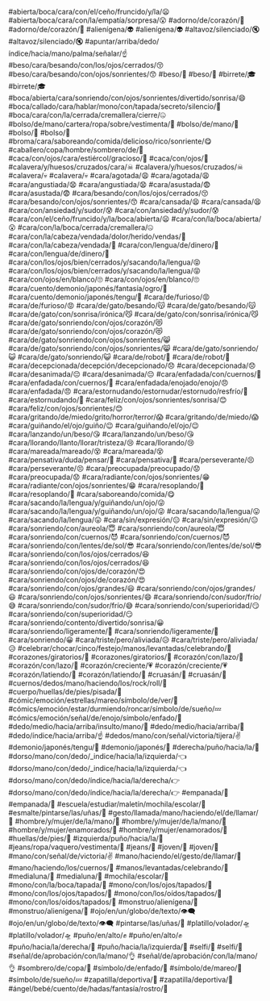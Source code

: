 
#abierta/boca/cara/con/el/ceño/fruncido/y/la/😦
#abierta/boca/cara/con/la/empatía/sorpresa/😮
#adorno/de/corazón/💟
#adorno/de/corazón/💟
#alienígena/👽
#alienígena/👽
#altavoz/silenciado/🔇
#altavoz/silenciado/🔇
#apuntar/arriba/dedo/índice/hacia/mano/palma/señalar/☝
#beso/cara/besando/con/los/ojos/cerrados/😚
#beso/cara/besando/con/ojos/sonrientes/😙
#beso/💏
#beso/💏
#birrete/🎓
#birrete/🎓
#boca/abierta/cara/sonriendo/con/ojos/sonrientes/divertido/sonrisa/😄
#boca/callado/cara/hablar/mono/con/tapada/secreto/silencio/🙊
#boca/cara/con/la/cerrada/cremallera/cierre/🤐
#bolso/de/mano/cartera/ropa/sobre/vestimenta/👝
#bolso/de/mano/👝
#bolso/👜
#bolso/👜
#broma/cara/saboreando/comida/delicioso/rico/sonriente/😋
#caballero/copa/hombre/sombrero/de/🎩
#caca/con/ojos/cara/estiércol/gracioso/💩
#caca/con/ojos/💩
#calavera/y/huesos/cruzados/cara/☠
#calavera/y/huesos/cruzados/☠
#calavera/💀
#calavera/💀
#cara/agotada/😩
#cara/agotada/😩
#cara/angustiada/😧
#cara/angustiada/😧
#cara/asustada/😨
#cara/asustada/😨
#cara/besando/con/los/ojos/cerrados/😚
#cara/besando/con/ojos/sonrientes/😙
#cara/cansada/😫
#cara/cansada/😫
#cara/con/ansiedad/y/sudor/😰
#cara/con/ansiedad/y/sudor/😰
#cara/con/el/ceño/fruncido/y/la/boca/abierta/😦
#cara/con/la/boca/abierta/😮
#cara/con/la/boca/cerrada/cremallera/🤐
#cara/con/la/cabeza/vendada/dolor/herido/vendas/🤕
#cara/con/la/cabeza/vendada/🤕
#cara/con/lengua/de/dinero/🤑
#cara/con/lengua/de/dinero/🤑
#cara/con/los/ojos/bien/cerrados/y/sacando/la/lengua/😝
#cara/con/los/ojos/bien/cerrados/y/sacando/la/lengua/😝
#cara/con/ojos/en/blanco/🙄
#cara/con/ojos/en/blanco/🙄
#cara/cuento/demonio/japonés/fantasía/ogro/👹
#cara/cuento/demonio/japonés/tengu/👺
#cara/de/furioso/😡
#cara/de/furioso/😡
#cara/de/gato/besando/😽
#cara/de/gato/besando/😽
#cara/de/gato/con/sonrisa/irónica/😼
#cara/de/gato/con/sonrisa/irónica/😼
#cara/de/gato/sonriendo/con/ojos/corazón/😻
#cara/de/gato/sonriendo/con/ojos/corazón/😻
#cara/de/gato/sonriendo/con/ojos/sonrientes/😸
#cara/de/gato/sonriendo/con/ojos/sonrientes/😸
#cara/de/gato/sonriendo/😺
#cara/de/gato/sonriendo/😺
#cara/de/robot/🤖
#cara/de/robot/🤖
#cara/decepcionada/decepción/decepcionado/😞
#cara/decepcionada/😞
#cara/desanimada/😔
#cara/desanimada/😔
#cara/enfadada/con/cuernos/👿
#cara/enfadada/con/cuernos/👿
#cara/enfadada/enojado/enojo/😠
#cara/enfadada/😠
#cara/estornudando/estornudar/estornudo/resfrío/🤧
#cara/estornudando/🤧
#cara/feliz/con/ojos/sonrientes/sonrisa/😊
#cara/feliz/con/ojos/sonrientes/😊
#cara/gritando/de/miedo/grito/horror/terror/😱
#cara/gritando/de/miedo/😱
#cara/guiñando/el/ojo/guiño/😉
#cara/guiñando/el/ojo/😉
#cara/lanzando/un/beso/😘
#cara/lanzando/un/beso/😘
#cara/llorando/llanto/llorar/tristeza/😢
#cara/llorando/😢
#cara/mareada/mareado/😵
#cara/mareada/😵
#cara/pensativa/duda/pensar/🤔
#cara/pensativa/🤔
#cara/perseverante/😣
#cara/perseverante/😣
#cara/preocupada/preocupado/😟
#cara/preocupada/😟
#cara/radiante/con/ojos/sonrientes/😁
#cara/radiante/con/ojos/sonrientes/😁
#cara/resoplando/😤
#cara/resoplando/😤
#cara/saboreando/comida/😋
#cara/sacando/la/lengua/y/guiñando/un/ojo/😜
#cara/sacando/la/lengua/y/guiñando/un/ojo/😜
#cara/sacando/la/lengua/😛
#cara/sacando/la/lengua/😛
#cara/sin/expresión/😑
#cara/sin/expresión/😑
#cara/sonriendo/con/aureola/😇
#cara/sonriendo/con/aureola/😇
#cara/sonriendo/con/cuernos/😈
#cara/sonriendo/con/cuernos/😈
#cara/sonriendo/con/lentes/de/sol/😎
#cara/sonriendo/con/lentes/de/sol/😎
#cara/sonriendo/con/los/ojos/cerrados/😆
#cara/sonriendo/con/los/ojos/cerrados/😆
#cara/sonriendo/con/ojos/de/corazón/😍
#cara/sonriendo/con/ojos/de/corazón/😍
#cara/sonriendo/con/ojos/grandes/😃
#cara/sonriendo/con/ojos/grandes/😃
#cara/sonriendo/con/ojos/sonrientes/😄
#cara/sonriendo/con/sudor/frío/😅
#cara/sonriendo/con/sudor/frío/😅
#cara/sonriendo/con/superioridad/😏
#cara/sonriendo/con/superioridad/😏
#cara/sonriendo/contento/divertido/sonrisa/😀
#cara/sonriendo/ligeramente/🙂
#cara/sonriendo/ligeramente/🙂
#cara/sonriendo/😀
#cara/triste/pero/aliviada/😥
#cara/triste/pero/aliviada/😥
#celebrar/chocar/cinco/festejo/manos/levantadas/celebrando/🙌
#corazones/giratorios/💞
#corazones/giratorios/💞
#corazón/con/lazo/💝
#corazón/con/lazo/💝
#corazón/creciente/💗
#corazón/creciente/💗
#corazón/latiendo/💓
#corazón/latiendo/💓
#cruasán/🌙
#cruasán/🌙
#cuernos/dedos/mano/haciendo/los/rock/roll/🤘
#cuerpo/huellas/de/pies/pisada/👣
#cómic/emoción/estrellas/mareo/símbolo/de/ver/💫
#cómics/emoción/estar/durmiendo/roncar/símbolo/de/sueño/💤
#cómics/emoción/señal/de/enojo/símbolo/enfado/💢
#dedo/medio/hacia/arriba/insulto/mano/🖕
#dedo/medio/hacia/arriba/🖕
#dedo/índice/hacia/arriba/☝
#dedos/mano/con/señal/victoria/tijera/✌
#demonio/japonés/tengu/👺
#demonio/japonés/👹
#derecha/puño/hacia/la/🤜
#dorso/mano/con/dedo/_indice/hacia/la/izquierda/👈
#dorso/mano/con/dedo/_indice/hacia/la/izquierda/👈
#dorso/mano/con/dedo/índice/hacia/la/derecha/👉
#dorso/mano/con/dedo/índice/hacia/la/derecha/👉
#empanada/🥟
#empanada/🥟
#escuela/estudiar/maletín/mochila/escolar/🎒
#esmalte/pintarse/las/uñas/💅
#gesto/llamada/mano/haciendo/el/de/llamar/🤙
#hombre/y/mujer/de/la/mano/👫
#hombre/y/mujer/de/la/mano/👫
#hombre/y/mujer/enamorados/💑
#hombre/y/mujer/enamorados/💑
#huellas/de/pies/👣
#izquierda/puño/hacia/la/🤛
#jeans/ropa/vaquero/vestimenta/👖
#jeans/👖
#joven/🧒
#joven/🧒
#mano/con/señal/de/victoria/✌
#mano/haciendo/el/gesto/de/llamar/🤙
#mano/haciendo/los/cuernos/🤘
#manos/levantadas/celebrando/🙌
#medialuna/🥐
#medialuna/🥐
#mochila/escolar/🎒
#mono/con/la/boca/tapada/🙊
#mono/con/los/ojos/tapados/🙈
#mono/con/los/ojos/tapados/🙈
#mono/con/los/oídos/tapados/🙉
#mono/con/los/oídos/tapados/🙉
#monstruo/alienígena/👾
#monstruo/alienígena/👾
#ojo/en/un/globo/de/texto/👁‍🗨
#ojo/en/un/globo/de/texto/👁‍🗨
#pintarse/las/uñas/💅
#platillo/volador/🛸
#platillo/volador/🛸
#puño/en/alto/✊
#puño/en/alto/✊
#puño/hacia/la/derecha/🤜
#puño/hacia/la/izquierda/🤛
#selfi/🤳
#selfi/🤳
#señal/de/aprobación/con/la/mano/👌
#señal/de/aprobación/con/la/mano/👌
#sombrero/de/copa/🎩
#símbolo/de/enfado/💢
#símbolo/de/mareo/💫
#símbolo/de/sueño/💤
#zapatilla/deportiva/👟
#zapatilla/deportiva/👟
#ángel/bebé/cuento/de/hadas/fantasía/rostro/👼